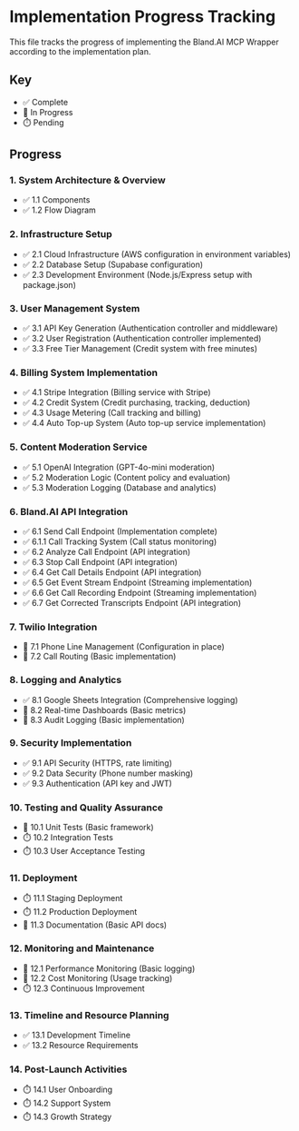 # Implementation Progress Tracking

This file tracks the progress of implementing the Bland.AI MCP Wrapper according to the implementation plan.

## Key
- ✅ Complete
- 🔄 In Progress
- ⏱️ Pending

## Progress

### 1. System Architecture & Overview
- ✅ 1.1 Components
- ✅ 1.2 Flow Diagram

### 2. Infrastructure Setup
- ✅ 2.1 Cloud Infrastructure (AWS configuration in environment variables)
- ✅ 2.2 Database Setup (Supabase configuration)
- ✅ 2.3 Development Environment (Node.js/Express setup with package.json)

### 3. User Management System
- ✅ 3.1 API Key Generation (Authentication controller and middleware)
- ✅ 3.2 User Registration (Authentication controller implemented)
- ✅ 3.3 Free Tier Management (Credit system with free minutes)

### 4. Billing System Implementation
- ✅ 4.1 Stripe Integration (Billing service with Stripe)
- ✅ 4.2 Credit System (Credit purchasing, tracking, deduction)
- ✅ 4.3 Usage Metering (Call tracking and billing)
- ✅ 4.4 Auto Top-up System (Auto top-up service implementation)

### 5. Content Moderation Service
- ✅ 5.1 OpenAI Integration (GPT-4o-mini moderation)
- ✅ 5.2 Moderation Logic (Content policy and evaluation)
- ✅ 5.3 Moderation Logging (Database and analytics)

### 6. Bland.AI API Integration
- ✅ 6.1 Send Call Endpoint (Implementation complete)
- ✅ 6.1.1 Call Tracking System (Call status monitoring)
- ✅ 6.2 Analyze Call Endpoint (API integration)
- ✅ 6.3 Stop Call Endpoint (API integration)
- ✅ 6.4 Get Call Details Endpoint (API integration)
- ✅ 6.5 Get Event Stream Endpoint (Streaming implementation)
- ✅ 6.6 Get Call Recording Endpoint (Streaming implementation)
- ✅ 6.7 Get Corrected Transcripts Endpoint (API integration)

### 7. Twilio Integration
- 🔄 7.1 Phone Line Management (Configuration in place)
- 🔄 7.2 Call Routing (Basic implementation)

### 8. Logging and Analytics
- ✅ 8.1 Google Sheets Integration (Comprehensive logging)
- 🔄 8.2 Real-time Dashboards (Basic metrics)
- 🔄 8.3 Audit Logging (Basic implementation)

### 9. Security Implementation
- ✅ 9.1 API Security (HTTPS, rate limiting)
- ✅ 9.2 Data Security (Phone number masking)
- ✅ 9.3 Authentication (API key and JWT)

### 10. Testing and Quality Assurance
- 🔄 10.1 Unit Tests (Basic framework)
- ⏱️ 10.2 Integration Tests
- ⏱️ 10.3 User Acceptance Testing

### 11. Deployment
- ⏱️ 11.1 Staging Deployment
- ⏱️ 11.2 Production Deployment
- 🔄 11.3 Documentation (Basic API docs)

### 12. Monitoring and Maintenance
- 🔄 12.1 Performance Monitoring (Basic logging)
- 🔄 12.2 Cost Monitoring (Usage tracking)
- ⏱️ 12.3 Continuous Improvement

### 13. Timeline and Resource Planning
- ✅ 13.1 Development Timeline
- ✅ 13.2 Resource Requirements

### 14. Post-Launch Activities
- ⏱️ 14.1 User Onboarding
- ⏱️ 14.2 Support System
- ⏱️ 14.3 Growth Strategy 